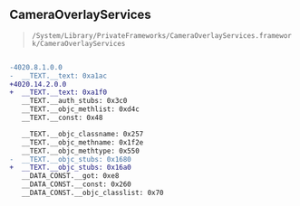 ## CameraOverlayServices

> `/System/Library/PrivateFrameworks/CameraOverlayServices.framework/CameraOverlayServices`

```diff

-4020.8.1.0.0
-  __TEXT.__text: 0xa1ac
+4020.14.2.0.0
+  __TEXT.__text: 0xa1f0
   __TEXT.__auth_stubs: 0x3c0
   __TEXT.__objc_methlist: 0xd4c
   __TEXT.__const: 0x48

   __TEXT.__objc_classname: 0x257
   __TEXT.__objc_methname: 0x1f2e
   __TEXT.__objc_methtype: 0x550
-  __TEXT.__objc_stubs: 0x1680
+  __TEXT.__objc_stubs: 0x16a0
   __DATA_CONST.__got: 0xe8
   __DATA_CONST.__const: 0x260
   __DATA_CONST.__objc_classlist: 0x70

```
